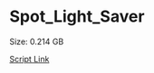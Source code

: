 # Spot_Light_Saver

Size: 0.214 GB

[Script Link](https://github.com/liuyal/Archive/blob/master/Python/Utilities/Miscellaneous/spotlight_saver.py)